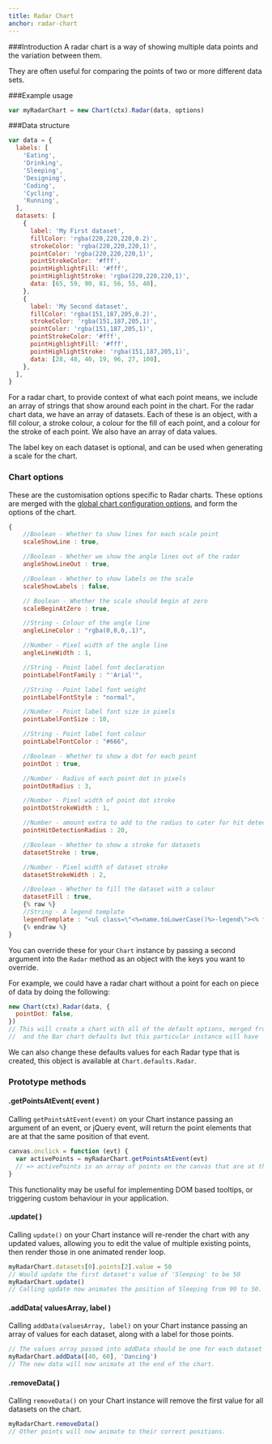 ```yaml
---
title: Radar Chart
anchor: radar-chart
---
```


###Introduction A radar chart is a way of showing multiple data points and the
variation between them.

They are often useful for comparing the points of two or more different data
sets.

<div class="canvas-holder">
	<canvas width="250" height="125"></canvas>
</div>

###Example usage

```javascript
var myRadarChart = new Chart(ctx).Radar(data, options)
```

###Data structure

```javascript
var data = {
  labels: [
    'Eating',
    'Drinking',
    'Sleeping',
    'Designing',
    'Coding',
    'Cycling',
    'Running',
  ],
  datasets: [
    {
      label: 'My First dataset',
      fillColor: 'rgba(220,220,220,0.2)',
      strokeColor: 'rgba(220,220,220,1)',
      pointColor: 'rgba(220,220,220,1)',
      pointStrokeColor: '#fff',
      pointHighlightFill: '#fff',
      pointHighlightStroke: 'rgba(220,220,220,1)',
      data: [65, 59, 90, 81, 56, 55, 40],
    },
    {
      label: 'My Second dataset',
      fillColor: 'rgba(151,187,205,0.2)',
      strokeColor: 'rgba(151,187,205,1)',
      pointColor: 'rgba(151,187,205,1)',
      pointStrokeColor: '#fff',
      pointHighlightFill: '#fff',
      pointHighlightStroke: 'rgba(151,187,205,1)',
      data: [28, 48, 40, 19, 96, 27, 100],
    },
  ],
}
```

For a radar chart, to provide context of what each point means, we include an
array of strings that show around each point in the chart. For the radar chart
data, we have an array of datasets. Each of these is an object, with a fill
colour, a stroke colour, a colour for the fill of each point, and a colour for
the stroke of each point. We also have an array of data values.

The label key on each dataset is optional, and can be used when generating a
scale for the chart.

### Chart options

These are the customisation options specific to Radar charts. These options are
merged with the
[global chart configuration options](#getting-started-global-chart-configuration),
and form the options of the chart.

```javascript
{
	//Boolean - Whether to show lines for each scale point
	scaleShowLine : true,

	//Boolean - Whether we show the angle lines out of the radar
	angleShowLineOut : true,

	//Boolean - Whether to show labels on the scale
	scaleShowLabels : false,

	// Boolean - Whether the scale should begin at zero
	scaleBeginAtZero : true,

	//String - Colour of the angle line
	angleLineColor : "rgba(0,0,0,.1)",

	//Number - Pixel width of the angle line
	angleLineWidth : 1,

	//String - Point label font declaration
	pointLabelFontFamily : "'Arial'",

	//String - Point label font weight
	pointLabelFontStyle : "normal",

	//Number - Point label font size in pixels
	pointLabelFontSize : 10,

	//String - Point label font colour
	pointLabelFontColor : "#666",

	//Boolean - Whether to show a dot for each point
	pointDot : true,

	//Number - Radius of each point dot in pixels
	pointDotRadius : 3,

	//Number - Pixel width of point dot stroke
	pointDotStrokeWidth : 1,

	//Number - amount extra to add to the radius to cater for hit detection outside the drawn point
	pointHitDetectionRadius : 20,

	//Boolean - Whether to show a stroke for datasets
	datasetStroke : true,

	//Number - Pixel width of dataset stroke
	datasetStrokeWidth : 2,

	//Boolean - Whether to fill the dataset with a colour
	datasetFill : true,
	{% raw %}
	//String - A legend template
	legendTemplate : "<ul class=\"<%=name.toLowerCase()%>-legend\"><% for (var i=0; i<datasets.length; i++){%><li><span style=\"background-color:<%=datasets[i].strokeColor%>\"></span><%if(datasets[i].label){%><%=datasets[i].label%><%}%></li><%}%></ul>"
	{% endraw %}
}
```

You can override these for your `Chart` instance by passing a second argument
into the `Radar` method as an object with the keys you want to override.

For example, we could have a radar chart without a point for each on piece of
data by doing the following:

```javascript
new Chart(ctx).Radar(data, {
  pointDot: false,
})
// This will create a chart with all of the default options, merged from the global config,
//  and the Bar chart defaults but this particular instance will have `pointDot` set to false.
```

We can also change these defaults values for each Radar type that is created,
this object is available at `Chart.defaults.Radar`.

### Prototype methods

#### .getPointsAtEvent( event )

Calling `getPointsAtEvent(event)` on your Chart instance passing an argument of
an event, or jQuery event, will return the point elements that are at that the
same position of that event.

```javascript
canvas.onclick = function (evt) {
  var activePoints = myRadarChart.getPointsAtEvent(evt)
  // => activePoints is an array of points on the canvas that are at the same position as the click event.
}
```

This functionality may be useful for implementing DOM based tooltips, or
triggering custom behaviour in your application.

#### .update( )

Calling `update()` on your Chart instance will re-render the chart with any
updated values, allowing you to edit the value of multiple existing points, then
render those in one animated render loop.

```javascript
myRadarChart.datasets[0].points[2].value = 50
// Would update the first dataset's value of 'Sleeping' to be 50
myRadarChart.update()
// Calling update now animates the position of Sleeping from 90 to 50.
```

#### .addData( valuesArray, label )

Calling `addData(valuesArray, label)` on your Chart instance passing an array of
values for each dataset, along with a label for those points.

```javascript
// The values array passed into addData should be one for each dataset in the chart
myRadarChart.addData([40, 60], 'Dancing')
// The new data will now animate at the end of the chart.
```

#### .removeData( )

Calling `removeData()` on your Chart instance will remove the first value for
all datasets on the chart.

```javascript
myRadarChart.removeData()
// Other points will now animate to their correct positions.
```
